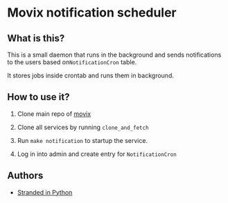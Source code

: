# Movix notification scheduler

## What is this?

This is a small daemon that runs in the background and sends notifications to the users based on`NotificationCron` table.

It stores jobs inside crontab and runs them in background.

## How to use it?

1. Clone main repo of [movix](https://github.com/stranded-in-python/movix)

2. Clone all services by running `clone_and_fetch`

3. Run `make notification` to startup the service.

4. Log in into admin and create entry for `NotificationCron`

## Authors

-   [Stranded in Python](https://github.com/stranded-in-python)
